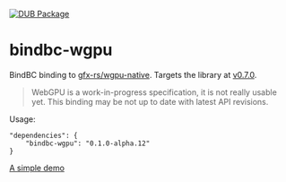 [![DUB Package](https://img.shields.io/dub/v/bindbc-wgpu.svg)](https://code.dlang.org/packages/bindbc-wgpu)

# bindbc-wgpu
BindBC binding to [gfx-rs/wgpu-native](https://github.com/gfx-rs/wgpu-native). Targets the library at [v0.7.0](https://github.com/gfx-rs/wgpu-native/releases/tag/v0.7.0.2).

> WebGPU is a work-in-progress specification, it is not really usable yet. This binding may be not up to date with latest API revisions.

Usage:
```
"dependencies": {
    "bindbc-wgpu": "0.1.0-alpha.12"
}
```

[A simple demo](https://github.com/gecko0307/wgpu-dlang)
